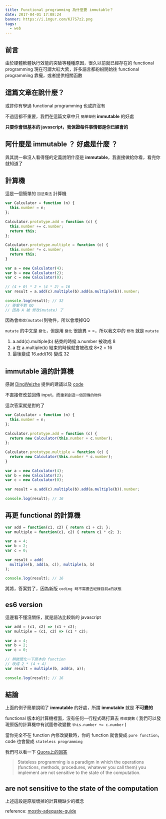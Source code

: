 ```yaml
---
title: Functional programming 為什麼要 immutable？
date: 2017-04-01 17:08:24
banner: https://i.imgur.com/KJ7S7z2.png
tags:
  - web
---
```


<!--more-->

## 前言

由於硬體軟體執行效能的突破等種種原因，很久以前就已經存在的 functional programming 現在可謂大紅大紫，許多語言都紛紛開始往 functional programming 靠攏，或者提供相關函數

## 這篇文章在說什麼？

或許你有學過 functional programming 也或許沒有

不過這都不重要，我們在這篇文章中只 ``簡單舉例`` **immutable** 的好處

**只要你會很基本的 javascript，我保證每件事情都是你已經會的**

## 阿什麼是 **immutable** ？ 好處是什麼 ？

與其說一串沒人看得懂的定義說明什麼是 **immutable**，我直接做給你看，看完你就知道了

## 計算機

這是一個簡單的 ``加法乘法`` 計算機

``` javascript
var Calculator = function (n) {
  this.number = n;
};
　
Calculator.prototype.add = function (c) {
  this.number += c.number;
  return this;
};
　
Calculator.prototype.multiple = function (c) {
  this.number *= c.number;
  return this;
}
　
var a = new Calculator(4);
var b = new Calculator(2);
var c = new Calculator(0);
　
// (4 + 0) * 2 + (4 * 2) = 16
var result = a.add(c).multiple(b).add(a.multiple(b)).number;
　
console.log(result); // 32 
// 答案不對 QQ
// 因為 A 被 修改(mutate) 了
```
因為會``修改(mutate)``到物件，所以會壞掉QQ

``mutate`` 的中文是 ``變化``，但是用 ``變化`` 很詭異 = =，所以我文中的 ``修改`` 就是 ``mutate``

1. a.add(c).multiple(b) 結束的時候 a.number 被改成 8
2. a 在 a.multiple(b) 結束的時候就會被改成 8\*2 = 16
3. 最後變成 16.add(16) 變成 32

## immutable 過的計算機

感謝 [DingWeizhe](https://github.com/DingWeizhe) 提供的建議以及 [code](https://gist.github.com/DingWeizhe/babb0258639972306e76aed7f5182f84)

不直接修改並回傳 input，而``重新創造一個回傳的物件``

這次答案就是對的了

``` javascript
var Calculator = function (n) {
  this.number = n;
};
　
Calculator.prototype.add = function (c) {
  return new Calculator(this.number + c.number);
};
　
Calculator.prototype.multiple = function (c) {
  return new Calculator(this.number * c.number);
}
　
var a = new Calculator(4);
var b = new Calculator(2);
var c = new Calculator(0);
　
var result = a.add(c).multiple(b).add(a.multiple(b)).number;
　
console.log(result); // 16
```

## 再更 functional 的計算機

``` javascript
var add = function(c1, c2) { return c1 + c2; };
var multiple = function(c1, c2) { return c1 * c2; };
　
var a = 4;
var b = 2;
var c = 0;
　
var result = add(
  multiple(b, add(a, c)), multiple(a, b)
);
　
console.log(result); // 16
```

將將，答案對了，因為新版 ``coding 時不需要去紀錄目前a的狀態``

## es6 version

這邊看不懂沒關係，就是語法比較新的 javascript

``` javascript
var add = (c1, c2) => (c1 + c2);
var multiple = (c1, c2) => (c1 * c2);
　
var a = 4;
var b = 2;
var c = 0;
　
// 稍微簡化一下原本的 function
// 改成 2 * (4 + 4)
var result = multiple(b, add(a, a));
　
console.log(result); // 16
```

## 結論

上面的例子簡單說明了 **immutable** 的好處，所謂 **immutable** 就是 **不可變的**

functional 版本的計算機裡面，沒有任何一行程式碼打算去 ``修改變數`` ( 我們可以發現原版的計算機中有試圖修改變數 `` this.number += c.number `` )

當你完全不在 function 內修改變數時，你的 function 就會變成 ``pure function``，code 也會變成 ``stateless programming``

我們可以看一下 [Quora上的回答](https://www.quora.com/What-is-stateless-programming-and-what-are-some-examples)

> Stateless programming is a paradigm in which the operations (functions, methods, procedures, whatever you call them) you implement are not sensitive to the state of the computation.

## are not sensitive to the state of the computation

上述這段是原版壞掉的計算機缺少的概念

reference: [mostly-adequate-guide](https://www.gitbook.com/book/drboolean/mostly-adequate-guide)

